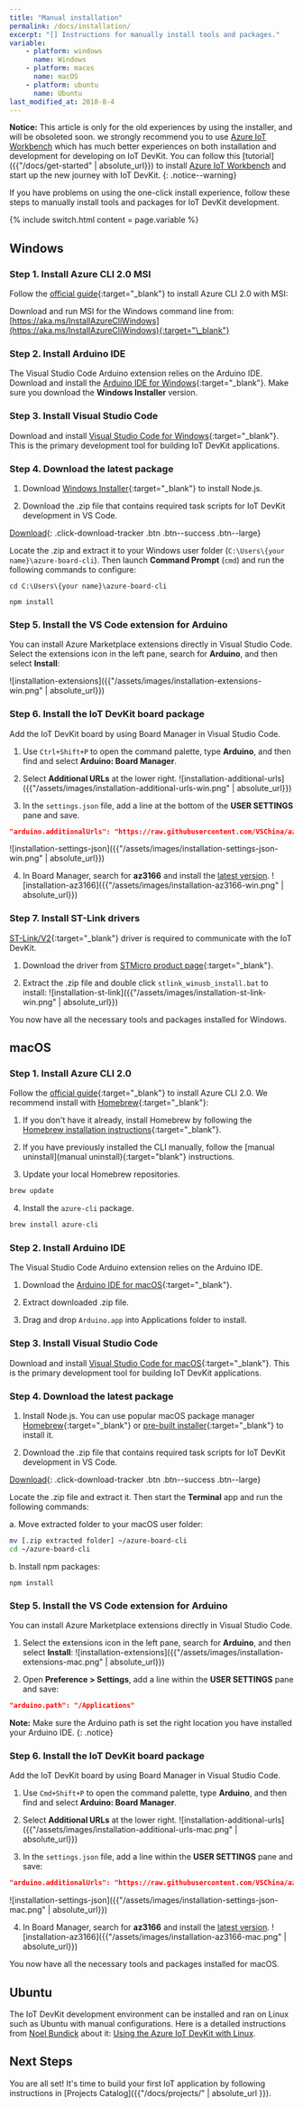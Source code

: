 ```yaml
---
title: "Manual installation"
permalink: /docs/installation/
excerpt: "[] Instructions for manually install tools and packages."
variable:
    - platform: windows
      name: Windows
    - platform: macos
      name: macOS
    - platform: ubuntu
      name: Ubuntu
last_modified_at: 2018-8-4
---
```


**Notice:** This article is only for the old experiences by using the installer,
and will be obsoleted soon. we strongly recommend you to use
[Azure IoT Workbench](https://aka.ms/iot-workbench) which has much better
experiences on both installation and development for developing on IoT DevKit.
You can follow this [tutorial]({{"/docs/get-started" | absolute_url}}) to
install [Azure IoT Workbench](https://aka.ms/iot-workbench) and start up the new
journey with IoT DevKit. {: .notice--warning}

If you have problems on using the one-click install experience, follow these
steps to manually install tools and packages for IoT DevKit development.

{% include switch.html content = page.variable %}

## Windows

### Step 1. Install Azure CLI 2.0 MSI

Follow the
[official guide](https://docs.microsoft.com/en-us/cli/azure/install-azure-cli#windows){:target="\_blank"}
to install Azure CLI 2.0 with MSI:

Download and run MSI for the Windows command line from:
[https://aka.ms/InstallAzureCliWindows](https://aka.ms/InstallAzureCliWindows){:target="\_blank"}

### Step 2. Install Arduino IDE

The Visual Studio Code Arduino extension relies on the Arduino IDE. Download and
install the
[Arduino IDE for Windows](https://www.arduino.cc/en/Main/Software){:target="\_blank"}.
Make sure you download the **Windows Installer** version.

### Step 3. Install Visual Studio Code

Download and install
[Visual Studio Code for Windows](https://code.visualstudio.com/){:target="\_blank"}.
This is the primary development tool for building IoT DevKit applications.

### Step 4. Download the latest package

1. Download
   [Windows Installer](https://nodejs.org/en/download/){:target="\_blank"} to
   install Node.js.

2. Download the .zip file that contains required task scripts for IoT DevKit
   development in VS Code.

[<i class='fa fa-download'></i> Download](https://aka.ms/devkit/prod/installpackage/tasks/latest){:
.click-download-tracker .btn .btn--success .btn--large}

Locate the .zip and extract it to your Windows user folder
(`C:\Users\{your name}\azure-board-cli`). Then launch **Command Prompt** (`cmd`)
and run the following commands to configure:

```
cd C:\Users\{your name}\azure-board-cli

npm install
```

### Step 5. Install the VS Code extension for Arduino

You can install Azure Marketplace extensions directly in Visual Studio Code.
Select the extensions icon in the left pane, search for **Arduino**, and then
select **Install**:

![installation-extensions]({{"/assets/images/installation-extensions-win.png" | absolute_url}})

### Step 6. Install the IoT DevKit board package

Add the IoT DevKit board by using Board Manager in Visual Studio Code.

1. Use `Ctrl+Shift+P` to open the command palette, type **Arduino**, and then
   find and select **Arduino: Board Manager**.

2. Select **Additional URLs** at the lower right.
   ![installation-additional-urls]({{"/assets/images/installation-additional-urls-win.png" | absolute_url}})

3. In the `settings.json` file, add a line at the bottom of the **USER
   SETTINGS** pane and save.

```json
"arduino.additionalUrls": "https://raw.githubusercontent.com/VSChina/azureiotdevkit_tools/master/package_azureboard_index.json"
```

![installation-settings-json]({{"/assets/images/installation-settings-json-win.png" | absolute_url}})

4. In Board Manager, search for **az3166** and install the
   [latest version](https://github.com/microsoft/devkit-sdk/releases/).
   ![installation-az3166]({{"/assets/images/installation-az3166-win.png" | absolute_url}})

### Step 7. Install ST-Link drivers

[ST-Link/V2](http://www.st.com/en/development-tools/st-link-v2.html){:target="\_blank"}
driver is required to communicate with the IoT DevKit.

1. Download the driver from
   [STMicro product page](http://www.st.com/en/embedded-software/stsw-link009.html){:target="\_blank"}.

2. Extract the .zip file and double click `stlink_winusb_install.bat` to
   install:
   ![installation-st-link]({{"/assets/images/installation-st-link-win.png" | absolute_url}})

You now have all the necessary tools and packages installed for Windows.

## macOS

### Step 1. Install Azure CLI 2.0

Follow the
[official guide](https://docs.microsoft.com/en-us/cli/azure/install-azure-cli#macos){:target="\_blank"}
to install Azure CLI 2.0. We recommend install with
[Homebrew](https://brew.sh/){:target="\_blank"}:

1. If you don't have it already, install Homebrew by following the
   [Homebrew installation instructions](https://docs.brew.sh/Installation.html){:target="\_blank"}.

2. If you have previously installed the CLI manually, follow the [manual
   uninstall](manual uninstall){:target="blank"} instructions.

3. Update your local Homebrew repositories.

```bash
brew update
```

4. Install the `azure-cli` package.

```bash
brew install azure-cli
```

### Step 2. Install Arduino IDE

The Visual Studio Code Arduino extension relies on the Arduino IDE.

1. Download the
   [Arduino IDE for macOS](https://www.arduino.cc/en/Main/Software){:target="\_blank"}.

2. Extract downloaded .zip file.

3. Drag and drop `Arduino.app` into Applications folder to install.

### Step 3. Install Visual Studio Code

Download and install
[Visual Studio Code for macOS](https://code.visualstudio.com/){:target="\_blank"}.
This is the primary development tool for building IoT DevKit applications.

### Step 4. Download the latest package

1. Install Node.js. You can use popular macOS package manager
   [Homebrew](https://brew.sh/){:target="\_blank"} or
   [pre-built installer](https://nodejs.org/en/download/){:target="\_blank"} to
   install it.

2. Download the .zip file that contains required task scripts for IoT DevKit
   development in VS Code.

[<i class='fa fa-download'></i> Download](https://aka.ms/devkit/prod/installpackage/mac/latest){:
.click-download-tracker .btn .btn--success .btn--large}

Locate the .zip file and extract it. Then start the **Terminal** app and run the
following commands:

a. Move extracted folder to your macOS user folder:

```bash
mv [.zip extracted folder] ~/azure-board-cli
cd ~/azure-board-cli
```

b. Install npm packages:

```
npm install
```

### Step 5. Install the VS Code extension for Arduino

You can install Azure Marketplace extensions directly in Visual Studio Code.

1. Select the extensions icon in the left pane, search for **Arduino**, and then
   select **Install**:
   ![installation-extensions]({{"/assets/images/installation-extensions-mac.png" | absolute_url}})

2. Open **Preference > Settings**, add a line within the **USER SETTINGS** pane
   and save:

```json
"arduino.path": "/Applications"
```

**Note:** Make sure the Arduino path is set the right location you have
installed your Arduino IDE. {: .notice}

### Step 6. Install the IoT DevKit board package

Add the IoT DevKit board by using Board Manager in Visual Studio Code.

1. Use `Cmd+Shift+P` to open the command palette, type **Arduino**, and then
   find and select **Arduino: Board Manager**.

2. Select **Additional URLs** at the lower right.
   ![installation-additional-urls]({{"/assets/images/installation-additional-urls-mac.png" | absolute_url}})

3. In the `settings.json` file, add a line within the **USER SETTINGS** pane and
   save:

```json
"arduino.additionalUrls": "https://raw.githubusercontent.com/VSChina/azureiotdevkit_tools/master/package_azureboard_index.json"
```

![installation-settings-json]({{"/assets/images/installation-settings-json-mac.png" | absolute_url}})

4. In Board Manager, search for **az3166** and install the
   [latest version](https://github.com/microsoft/devkit-sdk/releases/).
   ![installation-az3166]({{"/assets/images/installation-az3166-mac.png" | absolute_url}})

You now have all the necessary tools and packages installed for macOS.

## Ubuntu

The IoT DevKit development environment can be installed and ran on Linux such as
Ubuntu with manual configurations. Here is a detailed instructions from
[Noel Bundick](https://twitter.com/acanthamoeba) about it:
[Using the Azure IoT DevKit with Linux](https://www.noelbundick.com/2018/01/28/Using-the-Azure-IoT-DevKit-with-Linux/).

## Next Steps

You are all set! It's time to build your first IoT application by following
instructions in [Projects Catalog]({{"/docs/projects/" | absolute_url }}).

